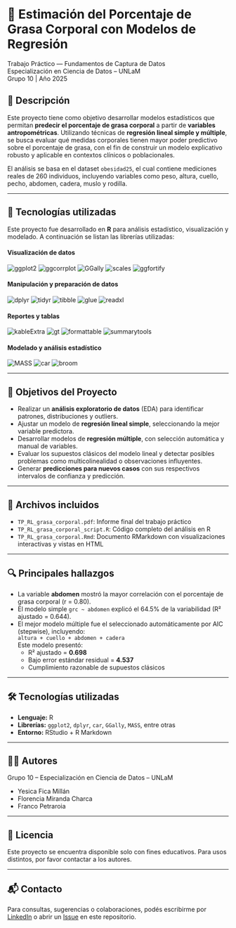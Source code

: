# 🧠 Estimación del Porcentaje de Grasa Corporal con Modelos de Regresión

Trabajo Práctico — Fundamentos de Captura de Datos  
Especialización en Ciencia de Datos – UNLaM  
Grupo 10 | Año 2025  

## 📌 Descripción

Este proyecto tiene como objetivo desarrollar modelos estadísticos que permitan **predecir el porcentaje de grasa corporal** a partir de **variables antropométricas**. Utilizando técnicas
de **regresión lineal simple y múltiple**, se busca evaluar qué medidas corporales tienen mayor poder predictivo sobre el porcentaje de grasa, con el fin de construir un modelo explicativo robusto y 
aplicable en contextos clínicos o poblacionales.

El análisis se basa en el dataset `obesidad25`, el cual contiene mediciones reales de 260 individuos, incluyendo variables como peso, altura, cuello, pecho, abdomen, cadera, muslo y rodilla.

---

## 🧪 Tecnologías utilizadas

Este proyecto fue desarrollado en **R** para análisis estadístico, visualización y modelado. A continuación se listan las librerías utilizadas:

#### Visualización de datos
![ggplot2](https://img.shields.io/badge/ggplot2-DC5F00?style=flat&logo=r&logoColor=white)
![ggcorrplot](https://img.shields.io/badge/ggcorrplot-DC5F00?style=flat&logo=r&logoColor=white)
![GGally](https://img.shields.io/badge/GGally-DC5F00?style=flat&logo=r&logoColor=white)
![scales](https://img.shields.io/badge/scales-DC5F00?style=flat&logo=r&logoColor=white)
![ggfortify](https://img.shields.io/badge/ggfortify-DC5F00?style=flat&logo=r&logoColor=white)

#### Manipulación y preparación de datos
![dplyr](https://img.shields.io/badge/dplyr-198754?style=flat&logo=r&logoColor=white)
![tidyr](https://img.shields.io/badge/tidyr-198754?style=flat&logo=r&logoColor=white)
![tibble](https://img.shields.io/badge/tibble-198754?style=flat&logo=r&logoColor=white)
![glue](https://img.shields.io/badge/glue-198754?style=flat&logo=r&logoColor=white)
![readxl](https://img.shields.io/badge/readxl-198754?style=flat&logo=r&logoColor=white)

#### Reportes y tablas
![kableExtra](https://img.shields.io/badge/kableExtra-0D6EFD?style=flat&logo=r&logoColor=white)
![gt](https://img.shields.io/badge/gt-0D6EFD?style=flat&logo=r&logoColor=white)
![formattable](https://img.shields.io/badge/formattable-0D6EFD?style=flat&logo=r&logoColor=white)
![summarytools](https://img.shields.io/badge/summarytools-0D6EFD?style=flat&logo=r&logoColor=white)

#### Modelado y análisis estadístico
![MASS](https://img.shields.io/badge/MASS-6F42C1?style=flat&logo=r&logoColor=white)
![car](https://img.shields.io/badge/car-6F42C1?style=flat&logo=r&logoColor=white)
![broom](https://img.shields.io/badge/broom-6F42C1?style=flat&logo=r&logoColor=white)



---

## 🎯 Objetivos del Proyecto

- Realizar un **análisis exploratorio de datos** (EDA) para identificar patrones, distribuciones y outliers.
- Ajustar un modelo de **regresión lineal simple**, seleccionando la mejor variable predictora.
- Desarrollar modelos de **regresión múltiple**, con selección automática y manual de variables.
- Evaluar los supuestos clásicos del modelo lineal y detectar posibles problemas como multicolinealidad o observaciones influyentes.
- Generar **predicciones para nuevos casos** con sus respectivos intervalos de confianza y predicción.

---

## 📌 Archivos incluidos
- `TP_RL_grasa_corporal.pdf`: Informe final del trabajo práctico
- `TP_RL_grasa_corporal_script.R`: Código completo del análisis en R
- `TP_RL_grasa_corporal.Rmd`: Documento RMarkdown con visualizaciones interactivas y vistas en HTML

---

## 🔍 Principales hallazgos

- La variable **abdomen** mostró la mayor correlación con el porcentaje de grasa corporal (r = 0.80).
- El modelo simple `grc ~ abdomen` explicó el 64.5% de la variabilidad (R² ajustado = 0.644).
- El mejor modelo múltiple fue el seleccionado automáticamente por AIC (stepwise), incluyendo:  
  `altura + cuello + abdomen + cadera`  
  Este modelo presentó:
  - R² ajustado = **0.698**
  - Bajo error estándar residual = **4.537**
  - Cumplimiento razonable de supuestos clásicos

---

## 🛠️ Tecnologías utilizadas

- **Lenguaje:** R
- **Librerías:** `ggplot2`, `dplyr`, `car`, `GGally`, `MASS`, entre otras
- **Entorno:** RStudio + R Markdown

---

## 👩‍💻 Autores

Grupo 10 – Especialización en Ciencia de Datos – UNLaM  
- Yesica Fica Millán  
- Florencia Miranda Charca  
- Franco Petraroia  

---

## 📄 Licencia

Este proyecto se encuentra disponible solo con fines educativos. Para usos distintos, por favor contactar a los autores.

---

## 📬 Contacto

Para consultas, sugerencias o colaboraciones, podés escribirme por [LinkedIn](https://www.linkedin.com/in/yesica-fica-millan/) o abrir un [Issue](https://github.com/) en este repositorio.

